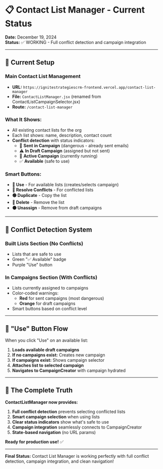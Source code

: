 # 📋 Contact List Manager - Current Status

**Date:** December 19, 2024  
**Status:** ✅ WORKING - Full conflict detection and campaign integration

---

## 🎯 **Current Setup**

### **Main Contact List Management**
- **URL:** `https://ignitestrategiescrm-frontend.vercel.app/contact-list-manager`
- **File:** `ContactListManager.jsx` (renamed from ContactListCampaignSelector.jsx)
- **Route:** `/contact-list-manager`

### **What It Shows:**
- All existing contact lists for the org
- Each list shows: name, description, contact count
- **Conflict detection** with status indicators:
  - 🚨 **Sent in Campaign** (dangerous - already sent emails)
  - ⚠️ **In Draft Campaign** (assigned but not sent)
  - 🔄 **Active Campaign** (currently running)
  - ✅ **Available** (safe to use)

### **Smart Buttons:**
- **🔵 Use** - For available lists (creates/selects campaign)
- **🔴 Resolve Conflicts** - For conflicted lists
- **🟢 Duplicate** - Copy the list  
- **🔴 Delete** - Remove the list
- **🟠 Unassign** - Remove from draft campaigns

---

## 🎯 **Conflict Detection System**

### **Built Lists Section** (No Conflicts)
- Lists that are safe to use
- Green "✅ Available" badge
- Purple "Use" button

### **In Campaigns Section** (With Conflicts)
- Lists currently assigned to campaigns
- Color-coded warnings:
  - **Red** for sent campaigns (most dangerous)
  - **Orange** for draft campaigns
- Smart buttons based on conflict level

---

## 🚀 **"Use" Button Flow**

When you click "Use" on an available list:

1. **Loads available draft campaigns**
2. **If no campaigns exist:** Creates new campaign
3. **If campaigns exist:** Shows campaign selector
4. **Attaches list to selected campaign**
5. **Navigates to CampaignCreator** with campaign hydrated

---

## 🎯 **The Complete Truth**

**ContactListManager now provides:**
1. **Full conflict detection** prevents selecting conflicted lists
2. **Smart campaign selection** when using lists
3. **Clear status indicators** show what's safe to use
4. **Campaign integration** seamlessly connects to CampaignCreator
5. **State-based navigation** (no URL params)

**Ready for production use!** ✅

---

**Final Status:** Contact List Manager is working perfectly with full conflict detection, campaign integration, and clean navigation!
